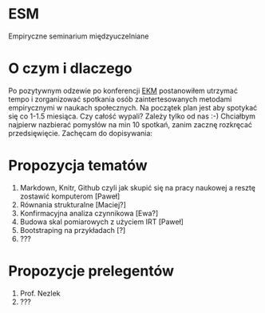 # ESM
Empiryczne seminarium międzyuczelniane

# O czym i dlaczego

Po pozytywnym odzewie po konferencji [EKM](http://uampsych-ekm.home.amu.edu.pl) postanowiłem utrzymać tempo i zorganizować spotkania osób zaintertesowanych metodami empirycznymi w naukach społecznych.
Na początek plan jest aby spotykać się co 1-1.5 miesiąca. Czy całość wypali? Zależy tylko od nas :-)
Chciałbym najpierw nazbierać pomysłów na min 10 spotkań, zanim zacznę rozkręcać przedsięwięcie. 
Zachęcam do dopisywania:

# Propozycja tematów

1. Markdown, Knitr, Github czyli jak skupić się na pracy naukowej a resztę zostawić komputerom [Paweł]
1. Równania strukturalne [Maciej?]
1. Konfirmacyjna analiza czynnikowa [Ewa?]
1. Budowa skal pomiarowych z użyciem IRT [Paweł]
2. Bootstraping na przykładach [?]
1. ???

# Propozycje prelegentów

1. Prof. Nezlek
1. ???
